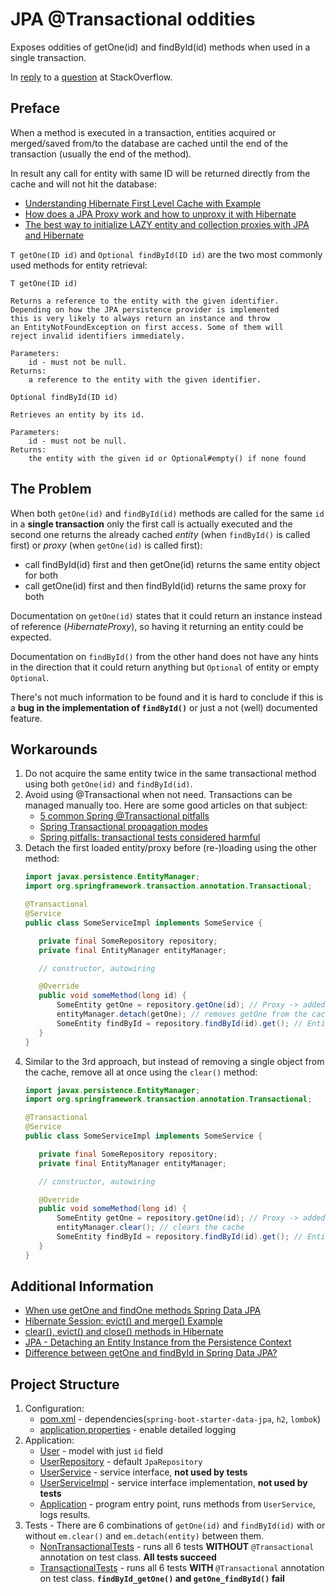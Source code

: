 # JPA @Transactional oddities

Exposes oddities of getOne(id) and findById(id) methods when used in a single transaction.

In [reply](https://stackoverflow.com/a/58514800/7598851) to a [question](https://stackoverflow.com/q/58509408/7598851) at StackOverflow.

## Preface
When a method is executed in a transaction, entities acquired or merged/saved from/to the 
database are cached until the end of the transaction (usually the end of the method). 

In result any call for entity with same ID will be returned directly from the cache and will not hit the database:

* [Understanding Hibernate First Level Cache with Example](https://howtodoinjava.com/hibernate/understanding-hibernate-first-level-cache-with-example/)
* [How does a JPA Proxy work and how to unproxy it with Hibernate](https://vladmihalcea.com/how-does-a-jpa-proxy-work-and-how-to-unproxy-it-with-hibernate/)
* [The best way to initialize LAZY entity and collection proxies with JPA and Hibernate](https://vladmihalcea.com/initialize-lazy-proxies-collections-jpa-hibernate/)

`T getOne(ID id)` and `Optional findById(ID id)` are the two most commonly used methods for entity retrieval:

```
T getOne(ID id)

Returns a reference to the entity with the given identifier.
Depending on how the JPA persistence provider is implemented 
this is very likely to always return an instance and throw 
an EntityNotFoundException on first access. Some of them will 
reject invalid identifiers immediately.

Parameters: 
    id - must not be null.
Returns: 
    a reference to the entity with the given identifier.
```
```
Optional findById(ID id)

Retrieves an entity by its id.

Parameters: 
    id - must not be null.
Returns: 
    the entity with the given id or Optional#empty() if none found
```

## The Problem

When both `getOne(id)` and `findById(id)` methods are called for the same `id` 
in a **single transaction** only the first call is actually executed and the second 
one returns the already cached *entity* (when `findById()` is called first) or *proxy* 
(when `getOne(id)` is called first):

* call findById(id) first and then getOne(id) returns the same entity object for both
* call getOne(id) first and then findById(id) returns the same proxy for both

Documentation on `getOne(id)` states that it could return an instance instead 
of reference (*HibernateProxy*), so having it returning an entity could be expected.

Documentation on `findById()` from the other hand does not have any hints in the 
direction that it could return anything but `Optional` of entity or empty `Optional`.

There's not much information to be found and it is hard to conclude if this is a **bug 
in the implementation of `findById()`** or just a not (well) documented feature.

## Workarounds

 1. Do not acquire the same entity twice in the same transactional method using 
 both `getOne(id)` and `findById(id)`.
 1. Avoid using @Transactional when not need. Transactions can be managed manually too. 
 Here are some good articles on that subject:
    * [5 common Spring @Transactional pitfalls](https://codete.com/blog/5-common-spring-transactional-pitfalls/)
    * [Spring Transactional propagation modes](https://codete.com/blog/spring-transaction-propagation-modes/)
    * [Spring pitfalls: transactional tests considered harmful](https://www.nurkiewicz.com/2011/11/spring-pitfalls-transactional-tests.html)
 1. Detach the first loaded entity/proxy before (re-)loading using the other method:
     ```java
    import javax.persistence.EntityManager;
    import org.springframework.transaction.annotation.Transactional;
    
    @Transactional
    @Service
    public class SomeServiceImpl implements SomeService {
    
        private final SomeRepository repository;
        private final EntityManager entityManager;
    
        // constructor, autowiring
    
        @Override
        public void someMethod(long id) {
            SomeEntity getOne = repository.getOne(id); // Proxy -> added to cache
            entityManager.detach(getOne); // removes getOne from the cache
            SomeEntity findById = repository.findById(id).get(); // Entity from the DB
        }
    }
     ```
 1. Similar to the 3rd approach, but instead of removing a single object from the cache, 
 remove all at once using the `clear()` method:
      ```java
     import javax.persistence.EntityManager;
     import org.springframework.transaction.annotation.Transactional;
     
     @Transactional
     @Service
     public class SomeServiceImpl implements SomeService {
     
         private final SomeRepository repository;
         private final EntityManager entityManager;
     
         // constructor, autowiring
     
         @Override
         public void someMethod(long id) {
             SomeEntity getOne = repository.getOne(id); // Proxy -> added to cache
             entityManager.clear(); // clears the cache
             SomeEntity findById = repository.findById(id).get(); // Entity from the DB
         }
     }
      ```
    
## Additional Information

* [When use getOne and findOne methods Spring Data JPA](https://stackoverflow.com/questions/24482117)
* [Hibernate Session: evict() and merge() Example](https://www.concretepage.com/hibernate/hibernate-session-evict-and-merge-example)
* [clear(), evict() and close() methods in Hibernate](https://www.connect2java.com/tutorials/hibernate/clear-evict-and-close-methods-in-hibernate/)
* [JPA - Detaching an Entity Instance from the Persistence Context](https://www.logicbig.com/tutorials/java-ee-tutorial/jpa/detaching.html)
* [Difference between getOne and findById in Spring Data JPA?](https://www.javacodemonk.com/difference-between-getone-and-findbyid-in-spring-data-jpa-3a96c3ff)

## Project Structure
1. Configuration:
    * [pom.xml](pom.xml) - dependencies(`spring-boot-starter-data-jpa`, `h2`, `lombok`)
    * [application.properties](src/main/resources/application.properties) - enable detailed logging
1. Application:
    * [User](src/main/java/demo/model/User.java) - model with just `id` field
    * [UserRepository](src/main/java/demo/repository/UserRepository.java) - default `JpaRepository`
    * [UserService](src/main/java/demo/service/UserService.java) - service interface, **not used by tests**
    * [UserServiceImpl](src/main/java/demo/service/UserServiceImpl.java) - service interface implementation, **not used by tests**
    * [Application](src/main/java/demo/Application.java) - program entry point, runs methods from `UserService`, logs results.
1. Tests - There are 6 combinations of `getOne(id)` and `findById(id)` 
with or without `em.clear()` and `em.detach(entity)` between them.
    * [NonTransactionalTests](src/test/java/demo/NonTransactionalTests.java) - runs all 6 tests **WITHOUT** 
    `@Transactional` annotation on test class. **All tests succeed**
    * [TransactionalTests](src/test/java/demo/TransactionalTests.java) - runs all 6 tests **WITH** 
    `@Transactional` annotation on test class. **`findById_getOne()` and `getOne_findById()` fail**
